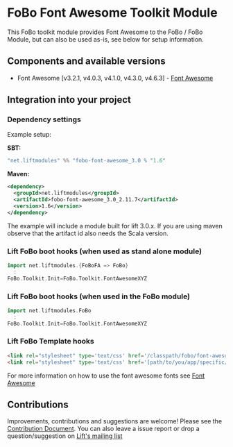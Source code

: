# FoBo Font Awesome Toolkit Module

This FoBo toolkit module provides Font Awesome to the FoBo / FoBo Module, 
but can also be used as-is, see below for setup information. 

## Components and available versions 

- Font Awesome [v3.2.1, v4.0.3, v4.1.0, v4.3.0, v4.6.3] - [Font Awesome](http://fortawesome.github.com/Font-Awesome/)

## Integration into your project 

### Dependency settings

Example setup:

**SBT:**
```scala
"net.liftmodules" %% "fobo-font-awesome_3.0 % "1.6"
```
**Maven:**
```xml
<dependency>
  <groupId>net.liftmodules</groupId>
  <artifactId>fobo-font-awesome_3.0_2.11.7</artifactId>
  <version>1.6</version>
</dependency>
```
The example will include a module built for lift 3.0.x. 
If you are using maven observe that the artifact id also needs the Scala version.

### Lift FoBo boot hooks (when used as stand alone module)
```scala
import net.liftmodules.{FoBoFA => FoBo}
  :
FoBo.Toolkit.Init=FoBo.Toolkit.FontAwesomeXYZ 
```
### Lift FoBo boot hooks (when used in the FoBo module)
```scala
import net.liftmodules.FoBo 
  :
FoBo.Toolkit.Init=FoBo.Toolkit.FontAwesomeXYZ 
```
### Lift FoBo Template hooks
```html
<link rel="stylesheet" type='text/css' href='/classpath/fobo/font-awesome.css'> 
<link rel="stylesheet" type='text/css' href='[path/to/you/app/specific/css/file/in/the/webapp/dir]'>
```
For more information on how to use the font awesome fonts see [Font Awesome](http://fortawesome.github.com/Font-Awesome/)

## Contributions

Improvements, contributions and suggestions are welcome! Please see the [Contribution Document](https://github.com/karma4u101/FoBo/blob/master/CONTRIBUTING.md). 
You can also leave a issue report or drop a question/suggestion on [Lift's mailing list](http://groups.google.com/group/liftweb/) 


